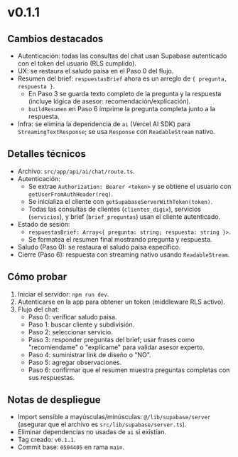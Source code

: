 # v0.1.1

## Cambios destacados

- Autenticación: todas las consultas del chat usan Supabase autenticado con el token del usuario (RLS cumplido).
- UX: se restaura el saludo paisa en el Paso 0 del flujo.
- Resumen del brief: `respuestasBrief` ahora es un arreglo de `{ pregunta, respuesta }`. 
  - En Paso 3 se guarda texto completo de la pregunta y la respuesta (incluye lógica de asesor: recomendación/explicación).
  - `buildResumen` en Paso 6 imprime la pregunta completa junto a la respuesta.
- Infra: se elimina la dependencia de `ai` (Vercel AI SDK) para `StreamingTextResponse`; se usa `Response` con `ReadableStream` nativo.

## Detalles técnicos

- Archivo: `src/app/api/ai/chat/route.ts`.
- Autenticación:
  - Se extrae `Authorization: Bearer <token>` y se obtiene el usuario con `getUserFromAuthHeader(req)`.
  - Se inicializa el cliente con `getSupabaseServerWithToken(token)`.
  - Todas las consultas de clientes (`clientes_digix`), servicios (`servicios`), y brief (`brief_preguntas`) usan el cliente autenticado.
- Estado de sesión:
  - `respuestasBrief: Array<{ pregunta: string; respuesta: string }>`.
  - Se formatea el resumen final mostrando pregunta y respuesta.
- Saludo (Paso 0): se restaura el saludo paisa específico.
- Cierre (Paso 6): respuesta con streaming nativo usando `ReadableStream`.

## Cómo probar

1. Iniciar el servidor: `npm run dev`.
2. Autenticarse en la app para obtener un token (middleware RLS activo).
3. Flujo del chat:
   - Paso 0: verificar saludo paisa.
   - Paso 1: buscar cliente y subdivisión.
   - Paso 2: seleccionar servicio.
   - Paso 3: responder preguntas del brief; usar frases como "recomiendame" o "explícame" para validar asesor experto.
   - Paso 4: suministrar link de diseño o "NO".
   - Paso 5: agregar observaciones.
   - Paso 6: confirmar que el resumen muestra preguntas completas con sus respuestas.

## Notas de despliegue

- Import sensible a mayúsculas/minúsculas: `@/lib/supabase/server` (asegurar que el archivo es `src/lib/supabase/server.ts`).
- Eliminar dependencias no usadas de `ai` si existían.
- Tag creado: `v0.1.1`.
- Commit base: `0504405` en rama `main`.